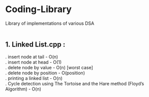 # Coding-Library
Library of implementations of various DSA<br>
<br>
##  1.  Linked List.cpp : <br>
   . insert node at tail - O(n)<br>
   . insert node at head - O(1)<br>
   . delete node by value - O(n) [worst case]<br>
   . delete node by position - O(position)<br>
   . printing a linked list - O(n)<br>
   . Cycle detection using The Tortoise and the Hare method (Floyd’s Algorithm) - O(n)<br>
